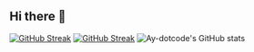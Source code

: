 ## Hi there 👋

<!--
**Ay-dotcode/Ay-dotcode** is a ✨ _special_ ✨ repository because its `README.md` (this file) appears on your GitHub profile.

Here are some ideas to get you started:

- 🔭 I’m currently working on ...
- 🌱 I’m currently learning ...
- 👯 I’m looking to collaborate on ...
- 🤔 I’m looking for help with ...
- 💬 Ask me about ...
- 📫 How to reach me: ...
- 😄 Pronouns: He/Him
- ⚡ Fun fact: ...
-->

[![GitHub Streak](https://streak-stats.demolab.com/?user=Ay-dotcode&theme=radical)](https://git.io/streak-stats)
[![GitHub Streak](https://streak-stats.demolab.com/?user=Ay-dotcode)](https://git.io/streak-stats)
![Ay-dotcode's GitHub stats](https://github-readme-stats.vercel.app/api?username=Ay-dotcode&show_icons=true&theme=dark)
